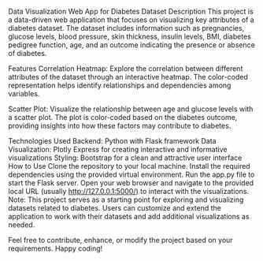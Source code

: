 Data Visualization Web App for Diabetes Dataset
Description
This project is a data-driven web application that focuses on visualizing key attributes of a diabetes dataset. The dataset includes information such as pregnancies, glucose levels, blood pressure, skin thickness, insulin levels, BMI, diabetes pedigree function, age, and an outcome indicating the presence or absence of diabetes.

Features
Correlation Heatmap: Explore the correlation between different attributes of the dataset through an interactive heatmap. The color-coded representation helps identify relationships and dependencies among variables.

Scatter Plot: Visualize the relationship between age and glucose levels with a scatter plot. The plot is color-coded based on the diabetes outcome, providing insights into how these factors may contribute to diabetes.

Technologies Used
Backend: Python with Flask framework
Data Visualization: Plotly Express for creating interactive and informative visualizations
Styling: Bootstrap for a clean and attractive user interface
How to Use
Clone the repository to your local machine.
Install the required dependencies using the provided virtual environment.
Run the app.py file to start the Flask server.
Open your web browser and navigate to the provided local URL (usually http://127.0.0.1:5000/) to interact with the visualizations.
Note: This project serves as a starting point for exploring and visualizing datasets related to diabetes. Users can customize and extend the application to work with their datasets and add additional visualizations as needed.

Feel free to contribute, enhance, or modify the project based on your requirements. Happy coding!
